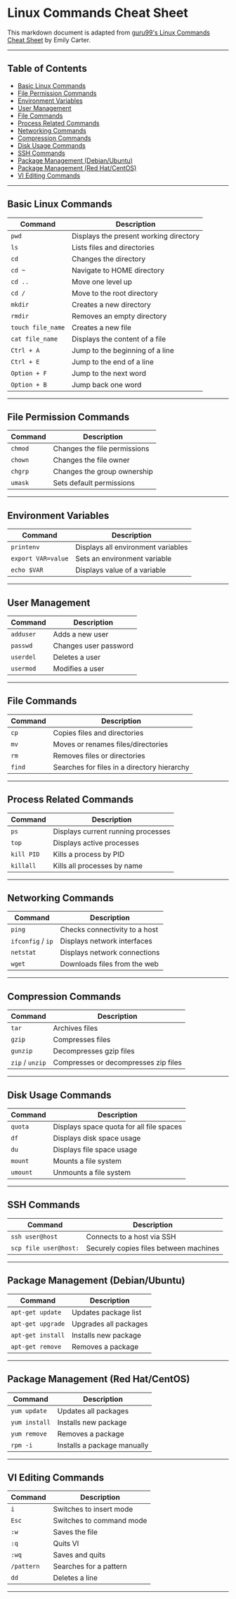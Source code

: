# Linux Commands Cheat Sheet

This markdown document is adapted from [guru99's Linux Commands Cheat Sheet](https://www.guru99.com/linux-commands-cheat-sheet.html) by Emily Carter.

---

## Table of Contents

* [Basic Linux Commands](#basic-linux-commands)
* [File Permission Commands](#file-permission-commands)
* [Environment Variables](#environment-variables)
* [User Management](#user-management)
* [File Commands](#file-commands)
* [Process Related Commands](#process-related-commands)
* [Networking Commands](#networking-commands)
* [Compression Commands](#compression-commands)
* [Disk Usage Commands](#disk-usage-commands)
* [SSH Commands](#ssh-commands)
* [Package Management (Debian/Ubuntu)](#package-management-debianubuntu)
* [Package Management (Red Hat/CentOS)](#package-management-red-hatcentos)
* [VI Editing Commands](#vi-editing-commands)

---

## Basic Linux Commands

| Command           | Description                            |
| ----------------- | -------------------------------------- |
| `pwd`             | Displays the present working directory |
| `ls`              | Lists files and directories            |
| `cd`              | Changes the directory                  |
| `cd ~`            | Navigate to HOME directory             |
| `cd ..`           | Move one level up                      |
| `cd /`            | Move to the root directory             |
| `mkdir`           | Creates a new directory                |
| `rmdir`           | Removes an empty directory             |
| `touch file_name` | Creates a new file                     |
| `cat file_name`   | Displays the content of a file         |
| `Ctrl + A`        | Jump to the beginning of a line        |
| `Ctrl + E`        | Jump to the end of a line              |
| `Option + F`      | Jump to the next word                  |
| `Option + B`      | Jump back one word                     |


---

## File Permission Commands

| Command | Description                  |
| ------- | ---------------------------- |
| `chmod` | Changes the file permissions |
| `chown` | Changes the file owner       |
| `chgrp` | Changes the group ownership  |
| `umask` | Sets default permissions     |

---

## Environment Variables

| Command            | Description                        |
| ------------------ | ---------------------------------- |
| `printenv`         | Displays all environment variables |
| `export VAR=value` | Sets an environment variable       |
| `echo $VAR`        | Displays value of a variable       |

---

## User Management

| Command   | Description           |
| --------- | --------------------- |
| `adduser` | Adds a new user       |
| `passwd`  | Changes user password |
| `userdel` | Deletes a user        |
| `usermod` | Modifies a user       |

---

## File Commands

| Command | Description                                 |
| ------- | ------------------------------------------- |
| `cp`    | Copies files and directories                |
| `mv`    | Moves or renames files/directories          |
| `rm`    | Removes files or directories                |
| `find`  | Searches for files in a directory hierarchy |

---

## Process Related Commands

| Command    | Description                        |
| ---------- | ---------------------------------- |
| `ps`       | Displays current running processes |
| `top`      | Displays active processes          |
| `kill PID` | Kills a process by PID             |
| `killall`  | Kills all processes by name        |

---

## Networking Commands

| Command           | Description                   |
| ----------------- | ----------------------------- |
| `ping`            | Checks connectivity to a host |
| `ifconfig` / `ip` | Displays network interfaces   |
| `netstat`         | Displays network connections  |
| `wget`            | Downloads files from the web  |

---

## Compression Commands

| Command         | Description                          |
| --------------- | ------------------------------------ |
| `tar`           | Archives files                       |
| `gzip`          | Compresses files                     |
| `gunzip`        | Decompresses gzip files              |
| `zip` / `unzip` | Compresses or decompresses zip files |

---

## Disk Usage Commands

| Command  | Description                              |
| -------- | ---------------------------------------- |
| `quota`  | Displays space quota for all file spaces |
| `df`     | Displays disk space usage                |
| `du`     | Displays file space usage                |
| `mount`  | Mounts a file system                     |
| `umount` | Unmounts a file system                   |

---

## SSH Commands

| Command               | Description                            |
| --------------------- | -------------------------------------- |
| `ssh user@host`       | Connects to a host via SSH             |
| `scp file user@host:` | Securely copies files between machines |

---

## Package Management (Debian/Ubuntu)

| Command           | Description           |
| ----------------- | --------------------- |
| `apt-get update`  | Updates package list  |
| `apt-get upgrade` | Upgrades all packages |
| `apt-get install` | Installs new package  |
| `apt-get remove`  | Removes a package     |

---

## Package Management (Red Hat/CentOS)

| Command       | Description                 |
| ------------- | --------------------------- |
| `yum update`  | Updates all packages        |
| `yum install` | Installs new package        |
| `yum remove`  | Removes a package           |
| `rpm -i`      | Installs a package manually |

---

## VI Editing Commands

| Command    | Description              |
| ---------- | ------------------------ |
| `i`        | Switches to insert mode  |
| `Esc`      | Switches to command mode |
| `:w`       | Saves the file           |
| `:q`       | Quits VI                 |
| `:wq`      | Saves and quits          |
| `/pattern` | Searches for a pattern   |
| `dd`       | Deletes a line           |

---

